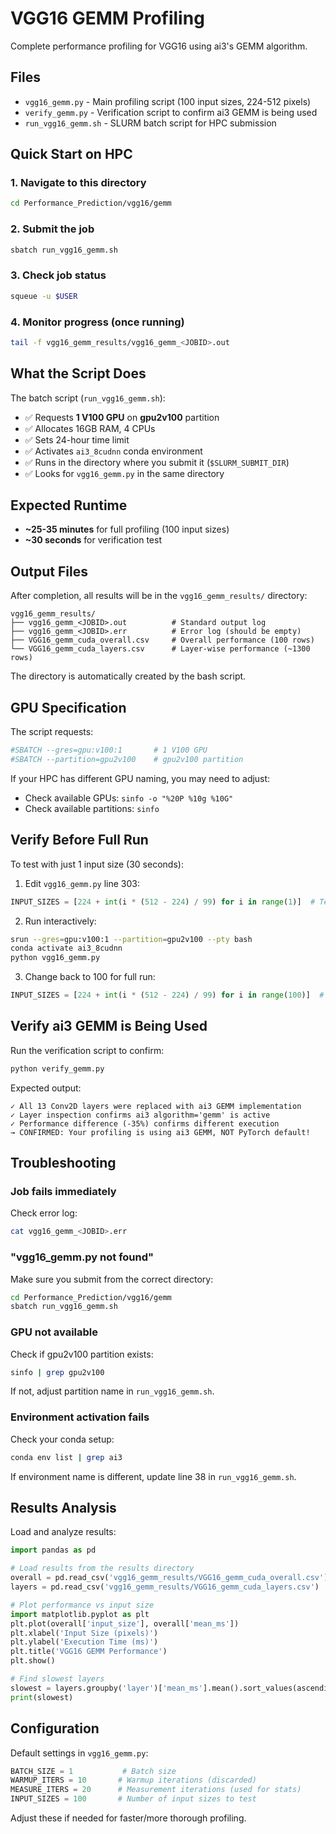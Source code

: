 # VGG16 GEMM Profiling

Complete performance profiling for VGG16 using ai3's GEMM algorithm.

## Files

- `vgg16_gemm.py` - Main profiling script (100 input sizes, 224-512 pixels)
- `verify_gemm.py` - Verification script to confirm ai3 GEMM is being used
- `run_vgg16_gemm.sh` - SLURM batch script for HPC submission

## Quick Start on HPC

### 1. Navigate to this directory
```bash
cd Performance_Prediction/vgg16/gemm
```

### 2. Submit the job
```bash
sbatch run_vgg16_gemm.sh
```

### 3. Check job status
```bash
squeue -u $USER
```

### 4. Monitor progress (once running)
```bash
tail -f vgg16_gemm_results/vgg16_gemm_<JOBID>.out
```

## What the Script Does

The batch script (`run_vgg16_gemm.sh`):
- ✅ Requests **1 V100 GPU** on **gpu2v100** partition
- ✅ Allocates 16GB RAM, 4 CPUs
- ✅ Sets 24-hour time limit
- ✅ Activates `ai3_8cudnn` conda environment
- ✅ Runs in the directory where you submit it (`$SLURM_SUBMIT_DIR`)
- ✅ Looks for `vgg16_gemm.py` in the same directory

## Expected Runtime

- **~25-35 minutes** for full profiling (100 input sizes)
- **~30 seconds** for verification test

## Output Files

After completion, all results will be in the `vgg16_gemm_results/` directory:

```
vgg16_gemm_results/
├── vgg16_gemm_<JOBID>.out          # Standard output log
├── vgg16_gemm_<JOBID>.err          # Error log (should be empty)
├── VGG16_gemm_cuda_overall.csv     # Overall performance (100 rows)
└── VGG16_gemm_cuda_layers.csv      # Layer-wise performance (~1300 rows)
```

The directory is automatically created by the bash script.

## GPU Specification

The script requests:
```bash
#SBATCH --gres=gpu:v100:1       # 1 V100 GPU
#SBATCH --partition=gpu2v100    # gpu2v100 partition
```

If your HPC has different GPU naming, you may need to adjust:
- Check available GPUs: `sinfo -o "%20P %10g %10G"`
- Check available partitions: `sinfo`

## Verify Before Full Run

To test with just 1 input size (30 seconds):

1. Edit `vgg16_gemm.py` line 303:
```python
INPUT_SIZES = [224 + int(i * (512 - 224) / 99) for i in range(1)]  # Test
```

2. Run interactively:
```bash
srun --gres=gpu:v100:1 --partition=gpu2v100 --pty bash
conda activate ai3_8cudnn
python vgg16_gemm.py
```

3. Change back to 100 for full run:
```python
INPUT_SIZES = [224 + int(i * (512 - 224) / 99) for i in range(100)]  # Full
```

## Verify ai3 GEMM is Being Used

Run the verification script to confirm:

```bash
python verify_gemm.py
```

Expected output:
```
✓ All 13 Conv2D layers were replaced with ai3 GEMM implementation
✓ Layer inspection confirms ai3 algorithm='gemm' is active
✓ Performance difference (-35%) confirms different execution
→ CONFIRMED: Your profiling is using ai3 GEMM, NOT PyTorch default!
```

## Troubleshooting

### Job fails immediately
Check error log:
```bash
cat vgg16_gemm_<JOBID>.err
```

### "vgg16_gemm.py not found"
Make sure you submit from the correct directory:
```bash
cd Performance_Prediction/vgg16/gemm
sbatch run_vgg16_gemm.sh
```

### GPU not available
Check if gpu2v100 partition exists:
```bash
sinfo | grep gpu2v100
```

If not, adjust partition name in `run_vgg16_gemm.sh`.

### Environment activation fails
Check your conda setup:
```bash
conda env list | grep ai3
```

If environment name is different, update line 38 in `run_vgg16_gemm.sh`.

## Results Analysis

Load and analyze results:

```python
import pandas as pd

# Load results from the results directory
overall = pd.read_csv('vgg16_gemm_results/VGG16_gemm_cuda_overall.csv')
layers = pd.read_csv('vgg16_gemm_results/VGG16_gemm_cuda_layers.csv')

# Plot performance vs input size
import matplotlib.pyplot as plt
plt.plot(overall['input_size'], overall['mean_ms'])
plt.xlabel('Input Size (pixels)')
plt.ylabel('Execution Time (ms)')
plt.title('VGG16 GEMM Performance')
plt.show()

# Find slowest layers
slowest = layers.groupby('layer')['mean_ms'].mean().sort_values(ascending=False).head(10)
print(slowest)
```

## Configuration

Default settings in `vgg16_gemm.py`:

```python
BATCH_SIZE = 1           # Batch size
WARMUP_ITERS = 10       # Warmup iterations (discarded)
MEASURE_ITERS = 20      # Measurement iterations (used for stats)
INPUT_SIZES = 100       # Number of input sizes to test
```

Adjust these if needed for faster/more thorough profiling.

